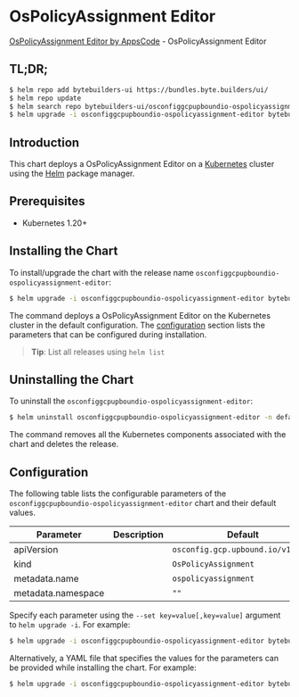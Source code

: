 # OsPolicyAssignment Editor

[OsPolicyAssignment Editor by AppsCode](https://byte.builders) - OsPolicyAssignment Editor

## TL;DR;

```bash
$ helm repo add bytebuilders-ui https://bundles.byte.builders/ui/
$ helm repo update
$ helm search repo bytebuilders-ui/osconfiggcpupboundio-ospolicyassignment-editor --version=v0.4.18
$ helm upgrade -i osconfiggcpupboundio-ospolicyassignment-editor bytebuilders-ui/osconfiggcpupboundio-ospolicyassignment-editor -n default --create-namespace --version=v0.4.18
```

## Introduction

This chart deploys a OsPolicyAssignment Editor on a [Kubernetes](http://kubernetes.io) cluster using the [Helm](https://helm.sh) package manager.

## Prerequisites

- Kubernetes 1.20+

## Installing the Chart

To install/upgrade the chart with the release name `osconfiggcpupboundio-ospolicyassignment-editor`:

```bash
$ helm upgrade -i osconfiggcpupboundio-ospolicyassignment-editor bytebuilders-ui/osconfiggcpupboundio-ospolicyassignment-editor -n default --create-namespace --version=v0.4.18
```

The command deploys a OsPolicyAssignment Editor on the Kubernetes cluster in the default configuration. The [configuration](#configuration) section lists the parameters that can be configured during installation.

> **Tip**: List all releases using `helm list`

## Uninstalling the Chart

To uninstall the `osconfiggcpupboundio-ospolicyassignment-editor`:

```bash
$ helm uninstall osconfiggcpupboundio-ospolicyassignment-editor -n default
```

The command removes all the Kubernetes components associated with the chart and deletes the release.

## Configuration

The following table lists the configurable parameters of the `osconfiggcpupboundio-ospolicyassignment-editor` chart and their default values.

|     Parameter      | Description |                   Default                    |
|--------------------|-------------|----------------------------------------------|
| apiVersion         |             | <code>osconfig.gcp.upbound.io/v1beta1</code> |
| kind               |             | <code>OsPolicyAssignment</code>              |
| metadata.name      |             | <code>ospolicyassignment</code>              |
| metadata.namespace |             | <code>""</code>                              |


Specify each parameter using the `--set key=value[,key=value]` argument to `helm upgrade -i`. For example:

```bash
$ helm upgrade -i osconfiggcpupboundio-ospolicyassignment-editor bytebuilders-ui/osconfiggcpupboundio-ospolicyassignment-editor -n default --create-namespace --version=v0.4.18 --set apiVersion=osconfig.gcp.upbound.io/v1beta1
```

Alternatively, a YAML file that specifies the values for the parameters can be provided while
installing the chart. For example:

```bash
$ helm upgrade -i osconfiggcpupboundio-ospolicyassignment-editor bytebuilders-ui/osconfiggcpupboundio-ospolicyassignment-editor -n default --create-namespace --version=v0.4.18 --values values.yaml
```
